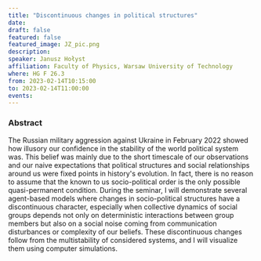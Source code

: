```yaml
---
title: "Discontinuous changes in political structures"
date:
draft: false
featured: false
featured_image: JZ_pic.png
description:
speaker: Janusz Hołyst
affiliation: Faculty of Physics, Warsaw University of Technology
where: HG F 26.3
from: 2023-02-14T10:15:00
to: 2023-02-14T11:00:00
events:
---
```


### Abstract

The Russian military aggression against Ukraine in February 2022 showed how illusory our confidence in the stability of the world political system was. 
This belief was mainly due to the short timescale of our observations and our naive expectations that political structures and social relationships around us were fixed points in history's evolution. 
In fact, there is no reason to assume that the known to us socio-political order is the only possible quasi-permanent condition. 
During the seminar, I will demonstrate several agent-based models where changes in socio-political structures have a discontinuous character, especially when collective dynamics of social groups depends not only on deterministic interactions between group members but also on a social noise coming from communication disturbances or complexity of our beliefs. 
These discontinuous changes follow from the multistability of considered systems, and I will visualize them using computer simulations.
